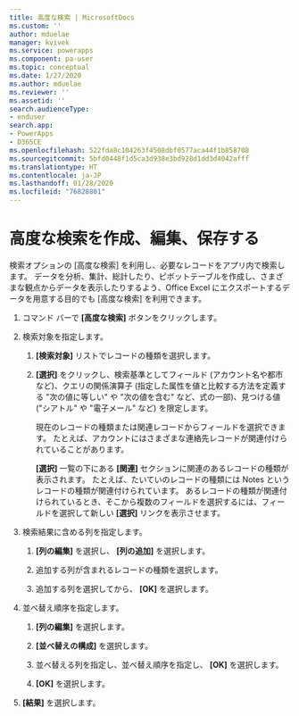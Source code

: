 ```yaml
---
title: 高度な検索 | MicrosoftDocs
ms.custom: ''
author: mduelae
manager: kvivek
ms.service: powerapps
ms.component: pa-user
ms.topic: conceptual
ms.date: 1/27/2020
ms.author: mduelae
ms.reviewer: ''
ms.assetid: ''
search.audienceType:
- enduser
search.app:
- PowerApps
- D365CE
ms.openlocfilehash: 522fda8c104263f4508dbf0577aca44f1b858708
ms.sourcegitcommit: 5bfd0448f1d5ca3d938e3bd928d1dd3d4042afff
ms.translationtype: HT
ms.contentlocale: ja-JP
ms.lasthandoff: 01/28/2020
ms.locfileid: "76828801"
---
```

# <a name="create-edit-or-save-an-advanced-find-search"></a>高度な検索を作成、編集、保存する

検索オプションの [高度な検索] を利用し、必要なレコードをアプリ内で検索します。 データを分析、集計、総計したり、ピボットテーブルを作成し、さまざまな観点からデータを表示したりするよう、Office Excel にエクスポートするデータを用意する目的でも [高度な検索] を利用できます。  
  
1. コマンド バーで **[高度な検索]** ボタンをクリックします。
  
2. 検索対象を指定します。  
  
   1.  **[検索対象]** リストでレコードの種類を選択します。  
  
   2.  **[選択]** をクリックし、検索基準としてフィールド (アカウント名や都市など)、クエリの関係演算子 (指定した属性を値と比較する方法を定義する "次の値に等しい" や "次の値を含む" など、式の一部)、見つける値 ("シアトル" や "電子メール" など) を限定します。  
  
       現在のレコードの種類または関連レコードからフィールドを選択できます。 たとえば、アカウントにはさまざまな連絡先レコードが関連付けられていることがあります。  
  
       **[選択]** 一覧の下にある **[関連]** セクションに関連のあるレコードの種類が表示されます。 たとえば、たいていのレコードの種類には Notes というレコードの種類が関連付けられています。 あるレコードの種類が関連付けられているとき、そこから複数のフィールドを選択するには、フィールドを選択して新しい **[選択]** リンクを表示させます。  

3. 検索結果に含める列を指定します。  
  
   1.  **[列の編集]** を選択し、 **[列の追加]** を選択します。  
  
   2.  追加する列が含まれるレコードの種類を選択します。  
  
   3.  追加する列を選択してから、 **[OK]** を選択します。  
  
4. 並べ替え順序を指定します。  
  
   1.  **[列の編集]** を選択します。  
  
   2.  **[並べ替えの構成]** を選択します。  
  
   3.  並べ替える列を指定し、並べ替え順序を指定し、 **[OK]** を選択します。  
  
   4.  **[OK]** を選択します。  
  
5. **[結果]** を選択します。